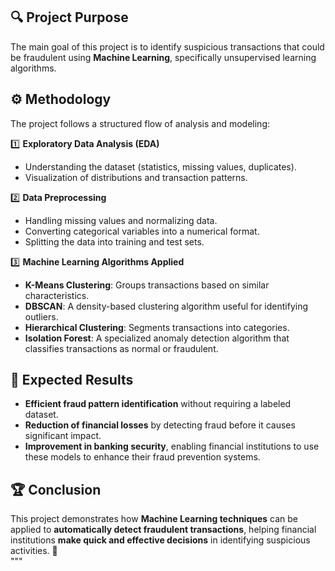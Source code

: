 
## 🔍 **Project Purpose**  
The main goal of this project is to identify suspicious transactions that could be fraudulent using **Machine Learning**, specifically unsupervised learning algorithms.  

## ⚙️ **Methodology**  
The project follows a structured flow of analysis and modeling:  

1️⃣ **Exploratory Data Analysis (EDA)**  
   - Understanding the dataset (statistics, missing values, duplicates).  
   - Visualization of distributions and transaction patterns.  

2️⃣ **Data Preprocessing**  
   - Handling missing values and normalizing data.  
   - Converting categorical variables into a numerical format.  
   - Splitting the data into training and test sets.  

3️⃣ **Machine Learning Algorithms Applied**  
   - **K-Means Clustering**: Groups transactions based on similar characteristics.  
   - **DBSCAN**: A density-based clustering algorithm useful for identifying outliers.  
   - **Hierarchical Clustering**: Segments transactions into categories.  
   - **Isolation Forest**: A specialized anomaly detection algorithm that classifies transactions as normal or fraudulent.  

## 🎯 **Expected Results**  
- **Efficient fraud pattern identification** without requiring a labeled dataset.  
- **Reduction of financial losses** by detecting fraud before it causes significant impact.  
- **Improvement in banking security**, enabling financial institutions to use these models to enhance their fraud prevention systems.  

## 🏆 **Conclusion**  
This project demonstrates how **Machine Learning techniques** can be applied to **automatically detect fraudulent transactions**, helping financial institutions **make quick and effective decisions** in identifying suspicious activities. 🚀  
"""
<!--## 1. Entendimento do Conjunto de Dados
A primeira etapa do notebook envolve a exploração inicial dos dados:

- **Importação das bibliotecas**: O código importa `pandas`, `matplotlib.pyplot`, `numpy` e `seaborn`, essenciais para análise de dados e visualização.
- **Carregamento dos dados**: O conjunto de dados é carregado a partir de um arquivo CSV (`bank_transactions_data_2.csv`).
- **Visualização inicial**: O método `head()` exibe as primeiras linhas para uma visão geral.
- **Informações sobre o dataset**: `info()` mostra os tipos de dados e valores nulos.
- **Estatísticas descritivas**: `describe().round(2)` fornece informações como média e desvio padrão.
- **Verificação de valores nulos e duplicados**: 
  - `isnull().sum()` para identificar valores ausentes.
  - `duplicated().sum()` para encontrar registros duplicados.
- **Análise da coluna 'Location'**: `value_counts()` examina a distribuição das transações por localização.

## 2. Análise Exploratória de Dados (EDA)
Nesta fase, o notebook analisa os dados por meio de visualizações e estatísticas:

- **Uso da biblioteca `summarytools`** para análises detalhadas.
- **Criação de visualizações**:
  - Distribuição das transações por localização.
  - Gráficos de dispersão para identificar padrões.
  - Histogramas para analisar a distribuição dos valores das transações.

## 3. Pré-processamento dos Dados
Antes de aplicar Machine Learning, os dados são preparados:

- **Tratamento de valores nulos**.
- **Codificação de variáveis categóricas**.
- **Normalização ou padronização dos dados**.
- **Divisão em conjuntos de treinamento e teste** (`train_test_split()`).

## 4. Implementação de Modelos de Machine Learning
O notebook utiliza técnicas de aprendizado não supervisionado para detectar fraudes.

### 4.1 K-Means Clustering
- **Preprocessamento**: Escalonamento das colunas `TransactionAmount` e `CustomerAge` com `StandardScaler()`.
- **Agrupamento**: K-Means é aplicado com `n_clusters=3`.
- **Detecção de Fraudes**: Transações no top 5% mais distantes dos centroides são marcadas como suspeitas.
- **Visualização**: Gráfico de dispersão mostrando clusters, centroides e fraudes.

### 4.2 DBSCAN
- **Agrupamento baseado em densidade**: Identifica grupos densos e classifica pontos isolados como fraudes.
- **Resultados**: As transações são classificadas como "Normal", "Fraud" ou grupos suspeitos.

### 4.3 Agrupamento Hierárquico
- **Segmenta transações em três grupos**: "Normal", "High Amount" e "Older Age Group".
- **Visualização**: Gráfico colorido representando os clusters.

### 4.4 Isolation Forest
- **Detecção de anomalias**: Algoritmo que isola pontos fora do padrão.
- **Classificação**: Transações como "Normal" ou "Potential Fraud".
- **Visualização**: Gráfico destacando transações suspeitas.

## 5. Conclusão
O notebook aplica diferentes técnicas para detecção de fraudes:

- **K-Means**: Eficiente para segmentação, mas pode falhar em padrões complexos.
- **DBSCAN**: Identifica outliers, mas depende da escolha dos parâmetros.
- **Hierarchical Clustering**: Fornece uma visão estruturada das transações.
- **Isolation Forest**: Destaca-se na identificação de outliers.

Cada abordagem tem vantagens e limitações, podendo ser combinadas para melhores resultados.-->
